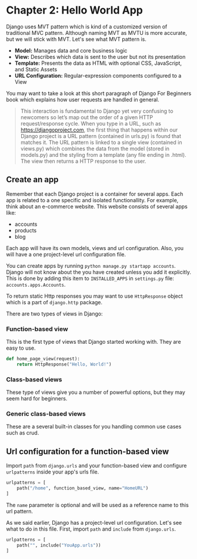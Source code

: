 # Chapter 2: Hello World App
Django uses MVT pattern which is kind of a customized version of traditional MVC pattern. Although naming MVT as MVTU is more accurate, but we will stick with MVT. Let's see what MVT pattern is.
- **Model:** Manages data and core business logic
- **View:** Describes which data is sent to the user but not its presentation
- **Template:** Presents the data as HTML with optional CSS, JavaScript, and Static Assets
- **URL Configuration:** Regular-expression components configured to a View


You may want to take a look at this short paragraph of Django For Beginners book which explains how user requests are handled in general.
> This interaction is fundamental to Django yet very confusing to newcomers so let’s map out the order of a given HTTP request/response cycle. When you type in a URL, such as https://djangoproject.com, the first thing that happens within our Django project is a URL pattern (contained in urls.py) is found that matches it. The URL pattern is linked to a single view (contained in views.py) which combines the data from the model (stored in models.py) and the styling from a template (any file ending in .html). The view then returns a HTTP response to the user.

## Create an app
Remember that each Django project is a container for several apps. Each app is related to a one specific and isolated functionallity. For example, think about an e-commerce website. This website consists of several apps like:
- accounts
- products
- blog

Each app will have its own models, views and url configuration. Also, you will have a one project-level url configuration file.

You can create apps by running `python manage.py startapp accounts`. Django will not know about the you have created unless you add it explicitly. This is done by adding this item to `INSTALLED_APPS` in `settings.py` file: `accounts.apps.Accounts`.

To return static Http responses you may want to use `HttpResponse` object which is a part of `django.http` package.

There are two types of views in Django:
### Function-based view
This is the first type of views that Django started working with. They are easy to use.
```python
def home_page_view(request):
    return HttpResponse("Hello, World!")
```
### Class-based views
These type of views give you a number of powerful options, but they may seem hard for beginners.
### Generic class-based views
These are a several built-in classes for you handling common use cases such as crud.

## Url configuration for a function-based view
Import `path` from `django.urls` and your function-based view and configure `urlpatterns` inside your app's urls file.
```python
urlpatterns = [
    path("/home", function_based_view, name="HomeURL")
]
```

The `name` parameter is optional and will be used as a reference name to this url pattern.

As we said earlier, Django has a project-level url configuration. Let's see what to do in this file. First, import `path` and `include` from `django.urls`.
```python
urlpatterns = [
    path("", include("YouApp.urls"))
]
```
